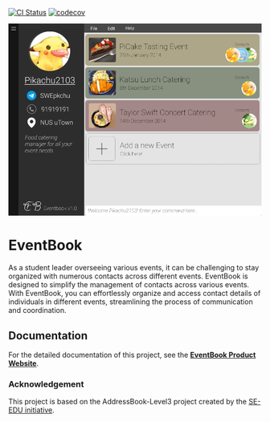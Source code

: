 [![CI Status](https://github.com/se-edu/addressbook-level3/workflows/Java%20CI/badge.svg)](https://github.com/se-edu/addressbook-level3/actions) [![codecov](https://codecov.io/gh/AY2324S2-CS2103T-T11-3/tp/graph/badge.svg?token=BLAYKG2PXC)](https://codecov.io/gh/AY2324S2-CS2103T-T11-3/tp)

![Ui](docs/images/Ui.png)

# EventBook
As a student leader overseeing various events, it can be challenging to stay organized with numerous contacts across different events. EventBook is designed to simplify the management of contacts across various events. With EventBook, you can effortlessly organize and access contact details of individuals in different events, streamlining the process of communication and coordination.

## Documentation
For the detailed documentation of this project, see the **[EventBook Product Website](https://ay2324s2-cs2103t-t11-3.github.io/tp/index.html)**.

### Acknowledgement
This project is based on the AddressBook-Level3 project created by the [SE-EDU initiative](https://se-education.org).
